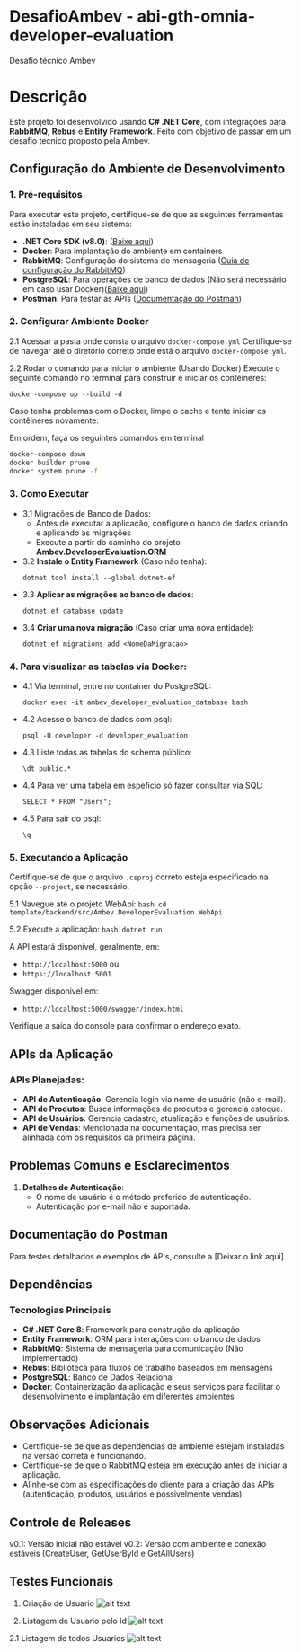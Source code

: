 # DesafioAmbev - abi-gth-omnia-developer-evaluation
Desafio técnico Ambev

# Descrição
Este projeto foi desenvolvido usando **C# .NET Core**, com integrações para **RabbitMQ**, **Rebus** e **Entity Framework**. Feito com objetivo de passar em um desafio tecnico proposto pela Ambev. 

## Configuração do Ambiente de Desenvolvimento
### 1. **Pré-requisitos**
Para executar este projeto, certifique-se de que as seguintes ferramentas estão instaladas em seu sistema:
- **.NET Core SDK (v8.0)**: ([Baixe aqui](https://dotnet.microsoft.com/pt-br/download/dotnet/thank-you/sdk-8.0.408-windows-x64-installer))
- **Docker**: Para implantação do ambiente em containers
- **RabbitMQ**: Configuração do sistema de mensageria ([Guia de configuração do RabbitMQ](https://www.rabbitmq.com/documentation.html))
- **PostgreSQL**: Para operações de banco de dados (Não será necessário em caso usar Docker)([Baixe aqui](https://www.enterprisedb.com/downloads/postgres-postgresql-downloads))
- **Postman**: Para testar as APIs ([Documentação do Postman]())

### 2. Configurar Ambiente Docker
2.1 Acessar a pasta onde consta o arquivo `docker-compose.yml`
Certifique-se de navegar até o diretório correto onde está o arquivo `docker-compose.yml`.

2.2 Rodar o comando para iniciar o ambiente (Usando Docker)
Execute o seguinte comando no terminal para construir e iniciar os contêineres:
```
docker-compose up --build -d
```

Caso tenha problemas com o Docker, limpe o cache e tente iniciar os contêineres novamente:

Em ordem, faça os seguintes comandos em terminal
```bash
docker-compose down
docker builder prune
docker system prune -f
```

### 3. **Como Executar**
- 3.1 Migrações de Banco de Dados:
    - Antes de executar a aplicação, configure o banco de dados criando e aplicando as migrações
    - Execute a partir do caminho do projeto **Ambev.DeveloperEvaluation.ORM**
- 3.2 **Instale o Entity Framework** (Caso não tenha):
    ```
    dotnet tool install --global dotnet-ef
    ```
- 3.3 **Aplicar as migrações ao banco de dados**:
    ```
    dotnet ef database update
    ```    
- 3.4 **Criar uma nova migração** (Caso criar uma nova entidade):
    ```
    dotnet ef migrations add <NomeDaMigracao>
    ```


### 4. **Para visualizar as tabelas via Docker**: 
- 4.1 Via terminal, entre no container do PostgreSQL:
    ```
    docker exec -it ambev_developer_evaluation_database bash
    ```
- 4.2 Acesse o banco de dados com psql:
    ```
    psql -U developer -d developer_evaluation
    ``` 
- 4.3 Liste todas as tabelas do schema público:
    ```
    \dt public.*
    ```
- 4.4 Para ver uma tabela em espeficio só fazer consultar via SQL:
    ```
    SELECT * FROM "Users";
    ```
- 4.5 Para sair do psql:
    ```
    \q
    ```


### 5. Executando a Aplicação
Certifique-se de que o arquivo `.csproj` correto esteja especificado na opção `--project`, se necessário.

5.1 Navegue até o projeto WebApi:
    ```bash
    cd template/backend/src/Ambev.DeveloperEvaluation.WebApi
    ```

5.2 Execute a aplicação:
    ```bash
    dotnet run
    ```

A API estará disponível, geralmente, em:
- `http://localhost:5000` ou 
- `https://localhost:5001`

Swagger disponivel em: 
- `http://localhost:5000/swagger/index.html`

Verifique a saída do console para confirmar o endereço exato.

## APIs da Aplicação
### APIs Planejadas:
- **API de Autenticação**: Gerencia login via nome de usuário (não e-mail).
- **API de Produtos**: Busca informações de produtos e gerencia estoque.
- **API de Usuários**: Gerencia cadastro, atualização e funções de usuários.
- **API de Vendas**: Mencionada na documentação, mas precisa ser alinhada com os requisitos da primeira página.


## Problemas Comuns e Esclarecimentos
1. **Detalhes de Autenticação**:
   - O nome de usuário é o método preferido de autenticação.
   - Autenticação por e-mail não é suportada.


## Documentação do Postman
Para testes detalhados e exemplos de APIs, consulte a [Deixar o link aqui].

## Dependências
### Tecnologias Principais
- **C# .NET Core 8**: Framework para construção da aplicação
- **Entity Framework**: ORM para interações com o banco de dados
- **RabbitMQ**: Sistema de mensageria para comunicação (Não implementado)
- **Rebus**: Biblioteca para fluxos de trabalho baseados em mensagens
- **PostgreSQL**: Banco de Dados Relacional
- **Docker**: Containerização da aplicação e seus serviços para facilitar o desenvolvimento e implantação em diferentes ambientes


## Observações Adicionais
- Certifique-se de que as dependencias de ambiente estejam instaladas na versão correta e funcionando.
- Certifique-se de que o RabbitMQ esteja em execução antes de iniciar a aplicação.
- Alinhe-se com as especificações do cliente para a criação das APIs (autenticação, produtos, usuários e possivelmente vendas).


## Controle de Releases
v0.1: Versão inicial não estável
v0.2: Versão com ambiente e conexão estáveis (CreateUser, GetUserById e GetAllUsers)

## Testes Funcionais

1. Criação de Usuario
![alt text](Imagens/img1-CreateUser.png)

2. Listagem de Usuario pelo Id
![alt text](Imagens/img2-GetUserById.png)

2.1 Listagem de todos Usuarios
![alt text](Imagens/img3-GetAllUsers.png)

